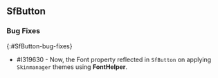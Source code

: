 ## SfButton

### Bug Fixes

{:#SfButton-bug-fixes}

* \#I319630 - Now, the Font property reflected in `SfButton` on applying `Skinmanager` themes using **FontHelper**.